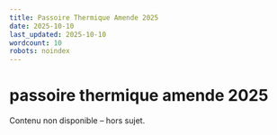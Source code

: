 ```yaml
---
title: Passoire Thermique Amende 2025
date: 2025-10-10
last_updated: 2025-10-10
wordcount: 10
robots: noindex
---
```


# passoire thermique amende 2025

Contenu non disponible – hors sujet.